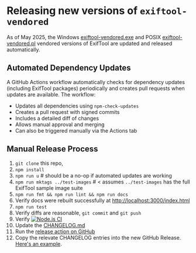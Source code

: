 # Releasing new versions of `exiftool-vendored`

As of May 2025, the Windows
[exiftool-vendored.exe](https://github.com/photostructure/exiftool-vendored.exe)
and POSIX
[exiftool-vendored.pl](https://github.com/photostructure/exiftool-vendored.pl)
vendored versions of ExifTool are updated and released automatically.

## Automated Dependency Updates

A GitHub Actions workflow automatically checks for dependency updates (including ExifTool packages) periodically and creates pull requests when updates are available. The workflow:

- Updates all dependencies using `npm-check-updates`
- Creates a pull request with signed commits
- Includes a detailed diff of changes
- Allows manual approval and merging
- Can also be triggered manually via the Actions tab

## Manual Release Process

1. `git clone` this repo,
1. `npm install`
1. `npm run u` # should be a no-op if automated updates are working
1. `npm run mktags ../test-images` # < assumes `../test-images` has the full ExifTool sample image suite
1. `npm run fmt && npm run lint && npm run docs`
1. Verify docs were rebuilt successfully at <http://localhost:3000/index.html>
1. `npm run test`
1. Verify diffs are reasonable, `git commit` and `git push`
1. Verify [![Node.js CI](https://github.com/photostructure/exiftool-vendored.js/actions/workflows/node.js.yml/badge.svg)](https://github.com/photostructure/exiftool-vendored.js/actions/workflows/node.js.yml)
1. Update the [CHANGELOG.md](https://github.com/photostructure/exiftool-vendored.js/blob/main/CHANGELOG.md)
1. Run the [release action on GitHub](https://github.com/photostructure/exiftool-vendored.js/actions/workflows/release.yml)
1. Copy the relevate CHANGELOG entries into the new GitHub Release. [Here's an example](https://github.com/photostructure/exiftool-vendored.js/releases/tag/30.0.0).
